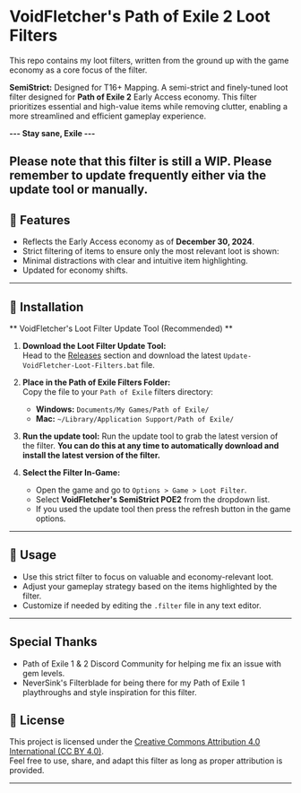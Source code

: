 # VoidFletcher's Path of Exile 2 Loot Filters
This repo contains my loot filters, written from the ground up with the game economy as a core focus of the filter.

**SemiStrict:** Designed for T16+ Mapping. A semi-strict and finely-tuned loot filter designed for **Path of Exile 2** Early Access economy. This filter prioritizes essential and high-value items while removing clutter, enabling a more streamlined and efficient gameplay experience.

**--- Stay sane, Exile ---**

## Please note that this filter is still a WIP. Please remember to update frequently either via the update tool or manually.

## 🎯 Features  
- Reflects the Early Access economy as of **December 30, 2024**.  
- Strict filtering of items to ensure only the most relevant loot is shown:  
- Minimal distractions with clear and intuitive item highlighting.  
- Updated for economy shifts.  

---

## 🚀 Installation  

** VoidFletcher's Loot Filter Update Tool (Recommended) **

1. **Download the Loot Filter Update Tool:**  
   Head to the [Releases](https://github.com/VoidFletcher/PathOfExile2-Loot-Filter/releases) section and download the latest `Update-VoidFletcher-Loot-Filters.bat` file.

2. **Place in the Path of Exile Filters Folder:**  
   Copy the file to your `Path of Exile` filters directory:  
   - **Windows:** `Documents/My Games/Path of Exile/`
   - **Mac:** `~/Library/Application Support/Path of Exile/`
  
3. **Run the update tool:**
   Run the update tool to grab the latest version of the filter. **You can do this at any time to automatically download and install the latest version of the filter.**

3. **Select the Filter In-Game:**  
   - Open the game and go to `Options > Game > Loot Filter`.
   - Select **VoidFletcher's SemiStrict POE2** from the dropdown list.
   - If you used the update tool then press the refresh button in the game options.

---

## 📜 Usage  

- Use this strict filter to focus on valuable and economy-relevant loot.  
- Adjust your gameplay strategy based on the items highlighted by the filter.  
- Customize if needed by editing the `.filter` file in any text editor.

---

## Special Thanks
- Path of Exile 1 & 2 Discord Community for helping me fix an issue with gem levels.
- NeverSink's Filterblade for being there for my Path of Exile 1 playthroughs and style inspiration for this filter.

## 📜 License  

This project is licensed under the [Creative Commons Attribution 4.0 International (CC BY 4.0)](https://creativecommons.org/licenses/by/4.0/).  
Feel free to use, share, and adapt this filter as long as proper attribution is provided.

---
